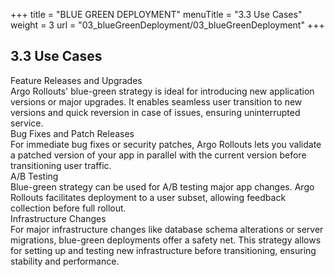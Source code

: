 +++
title = "BLUE GREEN DEPLOYMENT"
menuTitle = "3.3 Use Cases"
weight = 3
url = "03_blueGreenDeployment/03_blueGreenDeployment"
+++

## 3.3 Use Cases

<link rel="stylesheet" href="/css/custom.css">
<link rel="stylesheet" href="/css/text.css">

<div id='container'>
  <aside class='text1'> <span class="text-content">Feature Releases and Upgrades</span></aside><aside class='text2'> Argo Rollouts' blue-green strategy is ideal for introducing new application versions or major upgrades. It enables seamless user transition to new versions and quick reversion in case of issues, ensuring uninterrupted service.</aside>
</div>

<div id='container'>
  <aside class='text1'> <span class="text-content">Bug Fixes and Patch Releases</span></aside><aside class='text2'> For immediate bug fixes or security patches, Argo Rollouts lets you validate a patched version of your app in parallel with the current version before transitioning user traffic.</aside>
</div>

<div id='container'>
  <aside class='text1'> <span class="text-content">A/B Testing</span></aside><aside class='text2'> Blue-green strategy can be used for A/B testing major app changes. Argo Rollouts facilitates deployment to a user subset, allowing feedback collection before full rollout.</aside>
</div>


<div id='container'>
  <aside class='text1'> <span class="text-content">Infrastructure Changes</span></aside><aside class='text2'> For major infrastructure changes like database schema alterations or server migrations, blue-green deployments offer a safety net. This strategy allows for setting up and testing new infrastructure before transitioning, ensuring stability and performance.</aside>
</div>